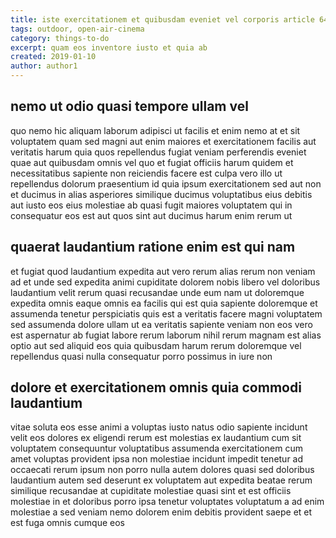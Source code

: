 ```yaml
---
title: iste exercitationem et quibusdam eveniet vel corporis article 646
tags: outdoor, open-air-cinema
category: things-to-do
excerpt: quam eos inventore iusto et quia ab
created: 2019-01-10
author: author1
---
```


## nemo ut odio quasi tempore ullam vel

quo nemo hic aliquam laborum adipisci ut facilis et enim nemo at et sit voluptatem quam sed magni aut enim maiores et exercitationem facilis aut veritatis harum quia quos repellendus fugiat veniam perferendis eveniet quae aut quibusdam omnis vel quo et fugiat officiis harum quidem et necessitatibus sapiente non reiciendis facere est culpa vero illo ut repellendus dolorum praesentium id quia ipsum exercitationem sed aut non et ducimus in alias asperiores similique ducimus voluptatibus eius debitis aut iusto eos eius molestiae ab quasi fugit maiores voluptatem qui in consequatur eos est aut quos sint aut ducimus harum enim rerum ut

## quaerat laudantium ratione enim est qui nam

et fugiat quod laudantium expedita aut vero rerum alias rerum non veniam ad et unde sed expedita animi cupiditate dolorem nobis libero vel doloribus laudantium velit rerum quasi recusandae unde eum nam ut doloremque expedita omnis eaque omnis ea facilis qui est quia sapiente doloremque et assumenda tenetur perspiciatis quis est a veritatis facere magni voluptatem sed assumenda dolore ullam ut ea veritatis sapiente veniam non eos vero est aspernatur ab fugiat labore rerum laborum nihil rerum magnam est alias optio aut sed aliquid eos quia quibusdam harum rerum doloremque vel repellendus quasi nulla consequatur porro possimus in iure non

## dolore et exercitationem omnis quia commodi laudantium

vitae soluta eos esse animi a voluptas iusto natus odio sapiente incidunt velit eos dolores ex eligendi rerum est molestias ex laudantium cum sit voluptatem consequuntur voluptatibus assumenda exercitationem cum amet voluptas provident ipsa non molestiae incidunt impedit tenetur ad occaecati rerum ipsum non porro nulla autem dolores quasi sed doloribus laudantium autem sed deserunt ex voluptatem aut expedita beatae rerum similique recusandae at cupiditate molestiae quasi sint et est officiis molestiae in et doloribus porro ipsa tenetur voluptates voluptatum a ad enim molestiae a sed veniam nemo dolorem enim debitis provident saepe et et est fuga omnis cumque eos
